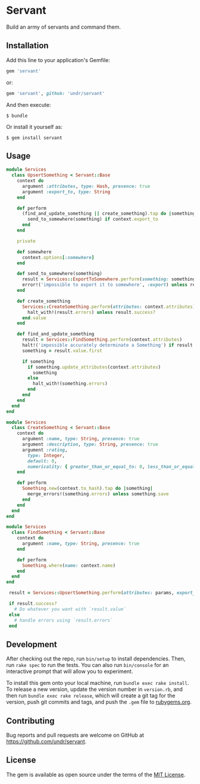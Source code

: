 # Servant

Build an army of servants and command them.

## Installation

Add this line to your application's Gemfile:

```ruby
gem 'servant'
```

or:

```ruby
gem 'servant', github: 'undr/servant'
```

And then execute:

```
$ bundle
```

Or install it yourself as:

```
$ gem install servant
```

## Usage

```ruby
module Services
  class UpsertSomething < Servant::Base
    context do
      argument :attributes, type: Hash, presence: true
      argument :export_to, type: String
    end

    def perform
      (find_and_update_something || create_something).tap do |something|
        send_to_somewhere(something) if context.export_to
      end
    end

    private

    def somewhere
      context.options[:somewhere]
    end

    def send_to_somewhere(something)
      result = Services::ExportToSomewhere.perform(something: something, to: context.export_to)
      error!('impossible to export it to somewhere', :export) unless result.success?
    end

    def create_something
      Services::CreateSomething.perform(attributes: context.attributes).tap do |result|
        halt_with!(result.errors) unless result.success?
      end.value
    end

    def find_and_update_something
      result = Services::FindSomething.perform(context.attributes)
      halt!('impossible accurately determinate a Something') if result.failed? || result.value.count > 1
      something = result.value.first

      if something
        if something.update_attributes(context.attributes)
          something
        else
          halt_with!(something.errors)
        end
      end
    end
  end
end
```

```ruby
module Services
  class CreateSomething < Servant::Base
    context do
      argument :name, type: String, presence: true
      argument :description, type: String, presence: true
      argument :rating,
        type: Integer,
        default: 0,
        numericality: { greater_than_or_equal_to: 0, less_than_or_equal_to: 10 }
    end

    def perform
      Something.new(context.to_hash).tap do |something|
        merge_errors!(something.errors) unless something.save
      end
    end
  end
end
```

```ruby
module Services
  class FindSomething < Servant::Base
    context do
      argument :name, type: String, presence: true
    end

    def perform
      Something.where(name: context.name)
    end
  end
end
```

```ruby
 result = Services::UpsertSomething.perform(attributes: params, export_to: :somewhere)

 if result.success?
   # Do whatever you want with `result.value`
 else
   # handle errors using `result.errors`
 end
```

## Development

After checking out the repo, run `bin/setup` to install dependencies. Then, run `rake spec` to run the tests. You can also run `bin/console` for an interactive prompt that will allow you to experiment.

To install this gem onto your local machine, run `bundle exec rake install`. To release a new version, update the version number in `version.rb`, and then run `bundle exec rake release`, which will create a git tag for the version, push git commits and tags, and push the `.gem` file to [rubygems.org](https://rubygems.org).

## Contributing

Bug reports and pull requests are welcome on GitHub at https://github.com/undr/servant.


## License

The gem is available as open source under the terms of the [MIT License](http://opensource.org/licenses/MIT).
